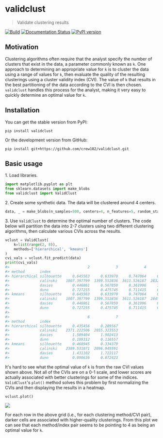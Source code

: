 # validclust

> Validate clustering results

[![Build](https://github.com/crew102/validclust/actions/workflows/build.yml/badge.svg)](https://github.com/crew102/validclust/actions/workflows/build.yml)
[![Documentation Status](https://readthedocs.org/projects/validclust/badge/?version=latest)](https://validclust.readthedocs.io/en/latest/?badge=latest)
[![PyPI version](https://img.shields.io/pypi/v/validclust.svg)](https://pypi.org/project/validclust/)

## Motivation

Clustering algorithms often require that the analyst specify the number of clusters that exist in the data, a parameter commonly known as `k`. One approach to determining an appropriate value for `k` is to cluster the data using a range of values for `k`, then evaluate the quality of the resulting clusterings using a cluster validity index (CVI). The value of `k` that results in the best partitioning of the data according to the CVI is then chosen. `validclust` handles this process for the analyst, making it very easy to quickly determine an optimal value for `k`.  

## Installation

You can get the stable version from PyPI:

```
pip install validclust
```

Or the development version from GitHub:

```
pip install git+https://github.com/crew102/validclust.git
```

## Basic usage

<span>1.</span> Load libraries.

```python
import matplotlib.pyplot as plt
from sklearn.datasets import make_blobs
from validclust import ValidClust
```

<span>2.</span> Create some synthetic data. The data will be clustered around 4 centers.

```python
data, _ = make_blobs(n_samples=500, centers=4, n_features=5, random_state=0)
```

<span>3.</span> Use `ValidClust` to determine the optimal number of clusters. The code below will partition the data into 2-7 clusters using two different clustering algorithms, then calculate various CVIs across the results.

```python
vclust = ValidClust(
    k=list(range(2, 8)), 
    methods=['hierarchical', 'kmeans']
)
cvi_vals = vclust.fit_predict(data)
print(cvi_vals)
#>                                    2            3            4            5  \
#> method       index                                                            
#> hierarchical silhouette     0.645563     0.633970     0.747064     0.583724   
#>              calinski    1007.397799  1399.552836  3611.526187  2832.925655   
#>              davies         0.446861     0.567859     0.361996     1.025296   
#>              dunn           0.727255     0.475745     0.711415     0.109312   
#> kmeans       silhouette     0.645563     0.633970     0.747064     0.602562   
#>              calinski    1007.397799  1399.552836  3611.526187  2845.143428   
#>              davies         0.446861     0.567859     0.361996     0.988223   
#>              dunn           0.727255     0.475745     0.711415     0.115113   
#> 
#>                                    6            7  
#> method       index                                 
#> hierarchical silhouette     0.435456     0.289567  
#>              calinski    2371.222506  2055.323553  
#>              davies         1.509404     1.902413  
#>              dunn           0.109312     0.116557  
#> kmeans       silhouette     0.468945     0.334379  
#>              calinski    2389.531071  2096.945591  
#>              davies         1.431102     1.722117  
#>              dunn           0.098636     0.072423  
```

It's hard to see what the optimal value of `k` is from the raw CVI values shown above. Not all of the CVIs are on a 0-1 scale, and lower scores are actually associated with better clusterings for some of the indices. `ValidClust`'s `plot()` method solves this problem by first normalizing the CVIs and then displaying the results in a heatmap.

```python
vclust.plot()
```

![](https://i.imgur.com/lh4lROu.png)

For each row in the above grid (i.e., for each clustering method/CVI pair), darker cells are associated with higher-quality clusterings. From this plot we can see that each method/index pair seems to be pointing to 4 as being an optimal value for `k`.
